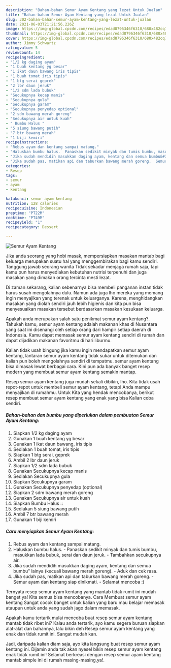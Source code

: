 ```yaml
---
description: "Bahan-bahan Semur Ayam Kentang yang lezat Untuk Jualan"
title: "Bahan-bahan Semur Ayam Kentang yang lezat Untuk Jualan"
slug: 302-bahan-bahan-semur-ayam-kentang-yang-lezat-untuk-jualan
date: 2021-06-03T21:21:56.226Z
image: https://img-global.cpcdn.com/recipes/edad8796346f6310/680x482cq70/semur-ayam-kentang-foto-resep-utama.jpg
thumbnail: https://img-global.cpcdn.com/recipes/edad8796346f6310/680x482cq70/semur-ayam-kentang-foto-resep-utama.jpg
cover: https://img-global.cpcdn.com/recipes/edad8796346f6310/680x482cq70/semur-ayam-kentang-foto-resep-utama.jpg
author: Jimmy Schwartz
ratingvalue: 5
reviewcount: 14
recipeingredient:
- "1/2 kg daging ayam"
- "1 buah kentang yg besar"
- "1 ikat daun bawang iris tipis"
- "1 buah tomat iris tipis"
- "1 btg serai geprek"
- "2 lbr daun jeruk"
- "1/2 sdm lada bubuk"
- "Secukupnya kecap manis"
- "Secukupnya gula"
- "Secukupnya garam"
- "Secukupnya penyedap optional"
- "2 sdm bawang merah goreng"
- "Secukupnya air untuk kuah"
- " Bumbu Halus "
- "5 siung bawang putih"
- "7 btr bawang merah"
- "1 biji kemiri"
recipeinstructions:
- "Rebus ayam dan kentang sampai matang."
- "Haluskan bumbu halus.  Panaskan sedikit minyak dan tumis bumbu, masukkan lada bubuk, serai dan daun jeruk.  Tambahkan secukupnya air."
- "Jika sudah mendidih masukkan daging ayam, kentang dan semua bumbu&#34; lainya (kecuali bawang merah goreng).  Aduk dan cek rasa."
- "Jika sudah pas, matikan api dan taburkan bawang merah goreng.  Semur ayam dan kentang siap dinikmati.  Selamat mencoba :)"
categories:
- Resep
tags:
- semur
- ayam
- kentang

katakunci: semur ayam kentang 
nutrition: 128 calories
recipecuisine: Indonesian
preptime: "PT22M"
cooktime: "PT49M"
recipeyield: "1"
recipecategory: Dessert

---
```



![Semur Ayam Kentang](https://img-global.cpcdn.com/recipes/edad8796346f6310/680x482cq70/semur-ayam-kentang-foto-resep-utama.jpg)

Jika anda seorang yang hobi masak, mempersiapkan masakan mantab bagi keluarga merupakan suatu hal yang menggembirakan bagi kamu sendiri. Tanggung jawab seorang  wanita Tidak sekadar menjaga rumah saja, tapi kamu pun harus menyediakan kebutuhan nutrisi terpenuhi dan juga masakan yang dimakan orang tercinta mesti lezat.

Di zaman  sekarang, kalian sebenarnya bisa membeli panganan instan tidak harus susah mengolahnya dulu. Namun ada juga lho mereka yang memang ingin menyajikan yang terenak untuk keluarganya. Karena, menghidangkan masakan yang diolah sendiri jauh lebih higienis dan kita pun bisa menyesuaikan masakan tersebut berdasarkan masakan kesukaan keluarga. 



Apakah anda merupakan salah satu penikmat semur ayam kentang?. Tahukah kamu, semur ayam kentang adalah makanan khas di Nusantara yang saat ini disenangi oleh setiap orang dari hampir setiap daerah di Indonesia. Kamu dapat memasak semur ayam kentang sendiri di rumah dan dapat dijadikan makanan favoritmu di hari liburmu.

Kalian tidak usah bingung jika kamu ingin mendapatkan semur ayam kentang, lantaran semur ayam kentang tidak sukar untuk ditemukan dan kalian pun boleh mengolahnya sendiri di tempatmu. semur ayam kentang bisa dimasak lewat berbagai cara. Kini pun ada banyak banget resep modern yang membuat semur ayam kentang semakin mantap.

Resep semur ayam kentang juga mudah sekali dibikin, lho. Kita tidak usah repot-repot untuk membeli semur ayam kentang, tetapi Anda mampu menyajikan di rumahmu. Untuk Kita yang hendak mencobanya, berikut resep membuat semur ayam kentang yang enak yang bisa Kalian coba sendiri.

<!--inarticleads1-->

##### Bahan-bahan dan bumbu yang diperlukan dalam pembuatan Semur Ayam Kentang:

1. Siapkan 1/2 kg daging ayam
1. Gunakan 1 buah kentang yg besar
1. Gunakan 1 ikat daun bawang, iris tipis
1. Sediakan 1 buah tomat, iris tipis
1. Siapkan 1 btg serai, geprek
1. Ambil 2 lbr daun jeruk
1. Siapkan 1/2 sdm lada bubuk
1. Gunakan Secukupnya kecap manis
1. Sediakan Secukupnya gula
1. Siapkan Secukupnya garam
1. Gunakan Secukupnya penyedap (optional)
1. Siapkan 2 sdm bawang merah goreng
1. Gunakan Secukupnya air untuk kuah
1. Siapkan  Bumbu Halus ::
1. Sediakan 5 siung bawang putih
1. Ambil 7 btr bawang merah
1. Gunakan 1 biji kemiri




<!--inarticleads2-->

##### Cara menyiapkan Semur Ayam Kentang:

1. Rebus ayam dan kentang sampai matang.
1. Haluskan bumbu halus.  - Panaskan sedikit minyak dan tumis bumbu, masukkan lada bubuk, serai dan daun jeruk.  - Tambahkan secukupnya air.
1. Jika sudah mendidih masukkan daging ayam, kentang dan semua bumbu&#34; lainya (kecuali bawang merah goreng).  - Aduk dan cek rasa.
1. Jika sudah pas, matikan api dan taburkan bawang merah goreng.  - Semur ayam dan kentang siap dinikmati.  - Selamat mencoba :)




Ternyata resep semur ayam kentang yang mantab tidak rumit ini mudah banget ya! Kita semua bisa mencobanya. Cara Membuat semur ayam kentang Sangat cocok banget untuk kalian yang baru mau belajar memasak ataupun untuk anda yang sudah jago dalam memasak.

Apakah kamu tertarik mulai mencoba buat resep semur ayam kentang mantab tidak ribet ini? Kalau anda tertarik, ayo kamu segera buruan siapkan alat-alat dan bahannya, lalu bikin deh Resep semur ayam kentang yang enak dan tidak rumit ini. Sangat mudah kan. 

Jadi, daripada kalian diam saja, ayo kita langsung buat resep semur ayam kentang ini. Dijamin anda tak akan nyesel bikin resep semur ayam kentang enak tidak rumit ini! Selamat berkreasi dengan resep semur ayam kentang mantab simple ini di rumah masing-masing,ya!.

